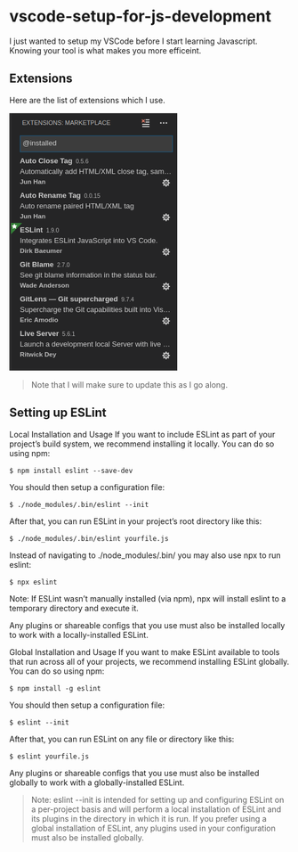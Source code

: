 # vscode-setup-for-js-development

I just wanted to setup my VSCode before I start learning Javascript. Knowing your tool is what makes you more efficeint.


## Extensions

Here are the list of extensions which I use.

![Extensions](img/extensions-installed.png)

> Note that I will make sure to update this as I go along.

## Setting up ESLint
Local Installation and Usage
If you want to include ESLint as part of your project’s build system, we recommend installing it locally. You can do so using npm:

```
$ npm install eslint --save-dev
```
You should then setup a configuration file:

```
$ ./node_modules/.bin/eslint --init
```
After that, you can run ESLint in your project’s root directory like this:

```
$ ./node_modules/.bin/eslint yourfile.js
```
Instead of navigating to ./node_modules/.bin/ you may also use npx to run eslint:

```
$ npx eslint
```
Note: If ESLint wasn’t manually installed (via npm), npx will install eslint to a temporary directory and execute it.

Any plugins or shareable configs that you use must also be installed locally to work with a locally-installed ESLint.

Global Installation and Usage
If you want to make ESLint available to tools that run across all of your projects, we recommend installing ESLint globally. You can do so using npm:

```
$ npm install -g eslint
```
You should then setup a configuration file:

```
$ eslint --init
```
After that, you can run ESLint on any file or directory like this:

```
$ eslint yourfile.js
```
Any plugins or shareable configs that you use must also be installed globally to work with a globally-installed ESLint.

> Note: eslint --init is intended for setting up and configuring ESLint on a per-project basis and will perform a local installation of ESLint and its plugins in the directory in which it is run. If you prefer using a global installation of ESLint, any plugins used in your configuration must also be installed globally.